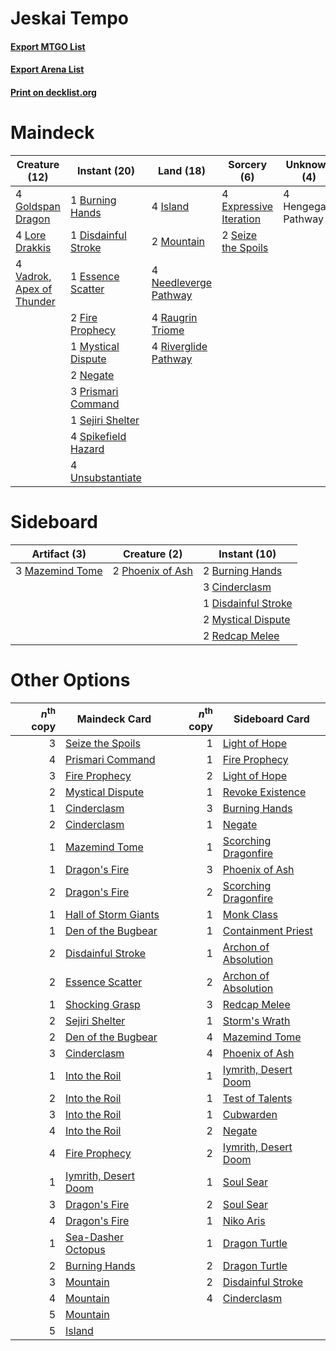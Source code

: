 # Jeskai Tempo

#### [Export MTGO List](../collection/Jeskai%20Tempo/Jeskai%20Tempo.txt)
#### [Export Arena List](../collection/Jeskai%20Tempo/Jeskai%20Tempo_arena.txt)
#### [Print on decklist.org](http://decklist.org/?deckmain=1%09Burning%20Hands%0A1%09Disdainful%20Stroke%0A1%09Essence%20Scatter%0A4%09Expressive%20Iteration%0A2%09Fire%20Prophecy%0A4%09Goldspan%20Dragon%0A4%09Hengegate%20Pathway%0A4%09Island%0A4%09Lore%20Drakkis%0A2%09Mountain%0A1%09Mystical%20Dispute%0A4%09Needleverge%20Pathway%0A2%09Negate%0A3%09Prismari%20Command%0A4%09Raugrin%20Triome%0A4%09Riverglide%20Pathway%0A2%09Seize%20the%20Spoils%0A1%09Sejiri%20Shelter%0A4%09Spikefield%20Hazard%0A4%09Unsubstantiate%0A4%09Vadrok,%20Apex%20of%20Thunder&deckside=2%09Burning%20Hands%0A3%09Cinderclasm%0A1%09Disdainful%20Stroke%0A3%09Mazemind%20Tome%0A2%09Mystical%20Dispute%0A2%09Phoenix%20of%20Ash%0A2%09Redcap%20Melee)
# Maindeck

|                                           Creature (12)                                            |                                         Instant (20)                                         |                                           Land (18)                                            |                                           Sorcery (6)                                           |    Unknown (4)    |
|----------------------------------------------------------------------------------------------------|----------------------------------------------------------------------------------------------|------------------------------------------------------------------------------------------------|-------------------------------------------------------------------------------------------------|-------------------|
|4 [Goldspan Dragon](http://gatherer.wizards.com/Pages/Card/Details.aspx?multiverseid=503751)        |1 [Burning Hands](http://gatherer.wizards.com/Pages/Card/Details.aspx?multiverseid=527422)    |4 [Island](http://gatherer.wizards.com/Pages/Card/Details.aspx?multiverseid=439857)             |4 [Expressive Iteration](http://gatherer.wizards.com/Pages/Card/Details.aspx?multiverseid=513678)|4 Hengegate Pathway|
|4 [Lore Drakkis](http://gatherer.wizards.com/Pages/Card/Details.aspx?multiverseid=479714)           |1 [Disdainful Stroke](http://gatherer.wizards.com/Pages/Card/Details.aspx?multiverseid=420705)|2 [Mountain](http://gatherer.wizards.com/Pages/Card/Details.aspx?multiverseid=439859)           |2 [Seize the Spoils](http://gatherer.wizards.com/Pages/Card/Details.aspx?multiverseid=503761)    |                   |
|4 [Vadrok, Apex of Thunder](http://gatherer.wizards.com/Pages/Card/Details.aspx?multiverseid=479734)|1 [Essence Scatter](http://gatherer.wizards.com/Pages/Card/Details.aspx?multiverseid=426754)  |4 [Needleverge Pathway](http://gatherer.wizards.com/Pages/Card/Details.aspx?multiverseid=491918)|                                                                                                 |                   |
|                                                                                                    |2 [Fire Prophecy](http://gatherer.wizards.com/Pages/Card/Details.aspx?multiverseid=479636)    |4 [Raugrin Triome](http://gatherer.wizards.com/Pages/Card/Details.aspx?multiverseid=479771)     |                                                                                                 |                   |
|                                                                                                    |1 [Mystical Dispute](http://gatherer.wizards.com/Pages/Card/Details.aspx?multiverseid=473020) |4 [Riverglide Pathway](http://gatherer.wizards.com/Pages/Card/Details.aspx?multiverseid=491920) |                                                                                                 |                   |
|                                                                                                    |2 [Negate](http://gatherer.wizards.com/Pages/Card/Details.aspx?multiverseid=423707)           |                                                                                                |                                                                                                 |                   |
|                                                                                                    |3 [Prismari Command](http://gatherer.wizards.com/Pages/Card/Details.aspx?multiverseid=513706) |                                                                                                |                                                                                                 |                   |
|                                                                                                    |1 [Sejiri Shelter](http://gatherer.wizards.com/Pages/Card/Details.aspx?multiverseid=491662)   |                                                                                                |                                                                                                 |                   |
|                                                                                                    |4 [Spikefield Hazard](http://gatherer.wizards.com/Pages/Card/Details.aspx?multiverseid=491809)|                                                                                                |                                                                                                 |                   |
|                                                                                                    |4 [Unsubstantiate](http://gatherer.wizards.com/Pages/Card/Details.aspx?multiverseid=414374)   |                                                                                                |                                                                                                 |                   |


# Sideboard

|                                       Artifact (3)                                       |                                       Creature (2)                                        |                                         Instant (10)                                         |
|------------------------------------------------------------------------------------------|-------------------------------------------------------------------------------------------|----------------------------------------------------------------------------------------------|
|3 [Mazemind Tome](http://gatherer.wizards.com/Pages/Card/Details.aspx?multiverseid=485555)|2 [Phoenix of Ash](http://gatherer.wizards.com/Pages/Card/Details.aspx?multiverseid=476399)|2 [Burning Hands](http://gatherer.wizards.com/Pages/Card/Details.aspx?multiverseid=527422)    |
|                                                                                          |                                                                                           |3 [Cinderclasm](http://gatherer.wizards.com/Pages/Card/Details.aspx?multiverseid=491776)      |
|                                                                                          |                                                                                           |1 [Disdainful Stroke](http://gatherer.wizards.com/Pages/Card/Details.aspx?multiverseid=420705)|
|                                                                                          |                                                                                           |2 [Mystical Dispute](http://gatherer.wizards.com/Pages/Card/Details.aspx?multiverseid=473020) |
|                                                                                          |                                                                                           |2 [Redcap Melee](http://gatherer.wizards.com/Pages/Card/Details.aspx?multiverseid=473097)     |


# Other Options

|*n*<sup>th</sup> copy|                                         Maindeck Card                                         |*n*<sup>th</sup> copy|                                        Sideboard Card                                         |
|--------------------:|-----------------------------------------------------------------------------------------------|--------------------:|-----------------------------------------------------------------------------------------------|
|                    3|[Seize the Spoils](http://gatherer.wizards.com/Pages/Card/Details.aspx?multiverseid=503761)    |                    1|[Light of Hope](http://gatherer.wizards.com/Pages/Card/Details.aspx?multiverseid=479540)       |
|                    4|[Prismari Command](http://gatherer.wizards.com/Pages/Card/Details.aspx?multiverseid=513706)    |                    1|[Fire Prophecy](http://gatherer.wizards.com/Pages/Card/Details.aspx?multiverseid=479636)       |
|                    3|[Fire Prophecy](http://gatherer.wizards.com/Pages/Card/Details.aspx?multiverseid=479636)       |                    2|[Light of Hope](http://gatherer.wizards.com/Pages/Card/Details.aspx?multiverseid=479540)       |
|                    2|[Mystical Dispute](http://gatherer.wizards.com/Pages/Card/Details.aspx?multiverseid=473020)    |                    1|[Revoke Existence](http://gatherer.wizards.com/Pages/Card/Details.aspx?multiverseid=378397)    |
|                    1|[Cinderclasm](http://gatherer.wizards.com/Pages/Card/Details.aspx?multiverseid=491776)         |                    3|[Burning Hands](http://gatherer.wizards.com/Pages/Card/Details.aspx?multiverseid=527422)       |
|                    2|[Cinderclasm](http://gatherer.wizards.com/Pages/Card/Details.aspx?multiverseid=491776)         |                    1|[Negate](http://gatherer.wizards.com/Pages/Card/Details.aspx?multiverseid=423707)              |
|                    1|[Mazemind Tome](http://gatherer.wizards.com/Pages/Card/Details.aspx?multiverseid=485555)       |                    1|[Scorching Dragonfire](http://gatherer.wizards.com/Pages/Card/Details.aspx?multiverseid=473101)|
|                    1|[Dragon's Fire](http://gatherer.wizards.com/Pages/Card/Details.aspx?multiverseid=527426)       |                    3|[Phoenix of Ash](http://gatherer.wizards.com/Pages/Card/Details.aspx?multiverseid=476399)      |
|                    2|[Dragon's Fire](http://gatherer.wizards.com/Pages/Card/Details.aspx?multiverseid=527426)       |                    2|[Scorching Dragonfire](http://gatherer.wizards.com/Pages/Card/Details.aspx?multiverseid=473101)|
|                    1|[Hall of Storm Giants](http://gatherer.wizards.com/Pages/Card/Details.aspx?multiverseid=527544)|                    1|[Monk Class](http://gatherer.wizards.com/Pages/Card/Details.aspx?multiverseid=527515)          |
|                    1|[Den of the Bugbear](http://gatherer.wizards.com/Pages/Card/Details.aspx?multiverseid=527541)  |                    1|[Containment Priest](http://gatherer.wizards.com/Pages/Card/Details.aspx?multiverseid=389470)  |
|                    2|[Disdainful Stroke](http://gatherer.wizards.com/Pages/Card/Details.aspx?multiverseid=420705)   |                    1|[Archon of Absolution](http://gatherer.wizards.com/Pages/Card/Details.aspx?multiverseid=472965)|
|                    2|[Essence Scatter](http://gatherer.wizards.com/Pages/Card/Details.aspx?multiverseid=426754)     |                    2|[Archon of Absolution](http://gatherer.wizards.com/Pages/Card/Details.aspx?multiverseid=472965)|
|                    1|[Shocking Grasp](http://gatherer.wizards.com/Pages/Card/Details.aspx?multiverseid=527359)      |                    3|[Redcap Melee](http://gatherer.wizards.com/Pages/Card/Details.aspx?multiverseid=473097)        |
|                    2|[Sejiri Shelter](http://gatherer.wizards.com/Pages/Card/Details.aspx?multiverseid=491662)      |                    1|[Storm's Wrath](http://gatherer.wizards.com/Pages/Card/Details.aspx?multiverseid=476408)       |
|                    2|[Den of the Bugbear](http://gatherer.wizards.com/Pages/Card/Details.aspx?multiverseid=527541)  |                    4|[Mazemind Tome](http://gatherer.wizards.com/Pages/Card/Details.aspx?multiverseid=485555)       |
|                    3|[Cinderclasm](http://gatherer.wizards.com/Pages/Card/Details.aspx?multiverseid=491776)         |                    4|[Phoenix of Ash](http://gatherer.wizards.com/Pages/Card/Details.aspx?multiverseid=476399)      |
|                    1|[Into the Roil](http://gatherer.wizards.com/Pages/Card/Details.aspx?multiverseid=389560)       |                    1|[Iymrith, Desert Doom](http://gatherer.wizards.com/Pages/Card/Details.aspx?multiverseid=527349)|
|                    2|[Into the Roil](http://gatherer.wizards.com/Pages/Card/Details.aspx?multiverseid=389560)       |                    1|[Test of Talents](http://gatherer.wizards.com/Pages/Card/Details.aspx?multiverseid=513536)     |
|                    3|[Into the Roil](http://gatherer.wizards.com/Pages/Card/Details.aspx?multiverseid=389560)       |                    1|[Cubwarden](http://gatherer.wizards.com/Pages/Card/Details.aspx?multiverseid=479527)           |
|                    4|[Into the Roil](http://gatherer.wizards.com/Pages/Card/Details.aspx?multiverseid=389560)       |                    2|[Negate](http://gatherer.wizards.com/Pages/Card/Details.aspx?multiverseid=423707)              |
|                    4|[Fire Prophecy](http://gatherer.wizards.com/Pages/Card/Details.aspx?multiverseid=479636)       |                    2|[Iymrith, Desert Doom](http://gatherer.wizards.com/Pages/Card/Details.aspx?multiverseid=527349)|
|                    1|[Iymrith, Desert Doom](http://gatherer.wizards.com/Pages/Card/Details.aspx?multiverseid=527349)|                    1|[Soul Sear](http://gatherer.wizards.com/Pages/Card/Details.aspx?multiverseid=485483)           |
|                    3|[Dragon's Fire](http://gatherer.wizards.com/Pages/Card/Details.aspx?multiverseid=527426)       |                    2|[Soul Sear](http://gatherer.wizards.com/Pages/Card/Details.aspx?multiverseid=485483)           |
|                    4|[Dragon's Fire](http://gatherer.wizards.com/Pages/Card/Details.aspx?multiverseid=527426)       |                    1|[Niko Aris](http://gatherer.wizards.com/Pages/Card/Details.aspx?multiverseid=503841)           |
|                    1|[Sea-Dasher Octopus](http://gatherer.wizards.com/Pages/Card/Details.aspx?multiverseid=479586)  |                    1|[Dragon Turtle](http://gatherer.wizards.com/Pages/Card/Details.aspx?multiverseid=527343)       |
|                    2|[Burning Hands](http://gatherer.wizards.com/Pages/Card/Details.aspx?multiverseid=527422)       |                    2|[Dragon Turtle](http://gatherer.wizards.com/Pages/Card/Details.aspx?multiverseid=527343)       |
|                    3|[Mountain](http://gatherer.wizards.com/Pages/Card/Details.aspx?multiverseid=439859)            |                    2|[Disdainful Stroke](http://gatherer.wizards.com/Pages/Card/Details.aspx?multiverseid=420705)   |
|                    4|[Mountain](http://gatherer.wizards.com/Pages/Card/Details.aspx?multiverseid=439859)            |                    4|[Cinderclasm](http://gatherer.wizards.com/Pages/Card/Details.aspx?multiverseid=491776)         |
|                    5|[Mountain](http://gatherer.wizards.com/Pages/Card/Details.aspx?multiverseid=439859)            |                     |                                                                                               |
|                    5|[Island](http://gatherer.wizards.com/Pages/Card/Details.aspx?multiverseid=439857)              |                     |                                                                                               |

